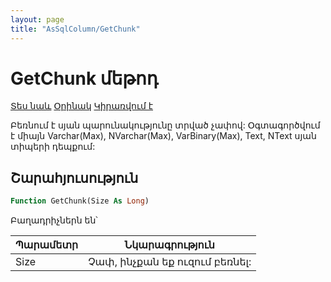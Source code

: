 ```yaml
---
layout: page
title: "AsSqlColumn/GetChunk"
---
```



# GetChunk մեթոդ

[Տես նաև](../AsSqlColumn.md) [Օրինակ](../../Examples/AsSqlColumn.md) [Կիրառվում է](../AsSqlColumn.md)

Բեռնում է սյան պարունակությունը տրված չափով: Օգտագործվում է միայն Varchar(Max), NVarchar(Max), VarBinary(Max), Text, NText սյան տիպերի դեպքում:

## Շարահյուսություն

``` vb
Function GetChunk(Size As Long)
```

Բաղադրիչներն են՝


| Պարամետր  | Նկարագրություն |
|--|--|
| Size   | Չափ, ինչքան եք ուզում բեռնել: |



